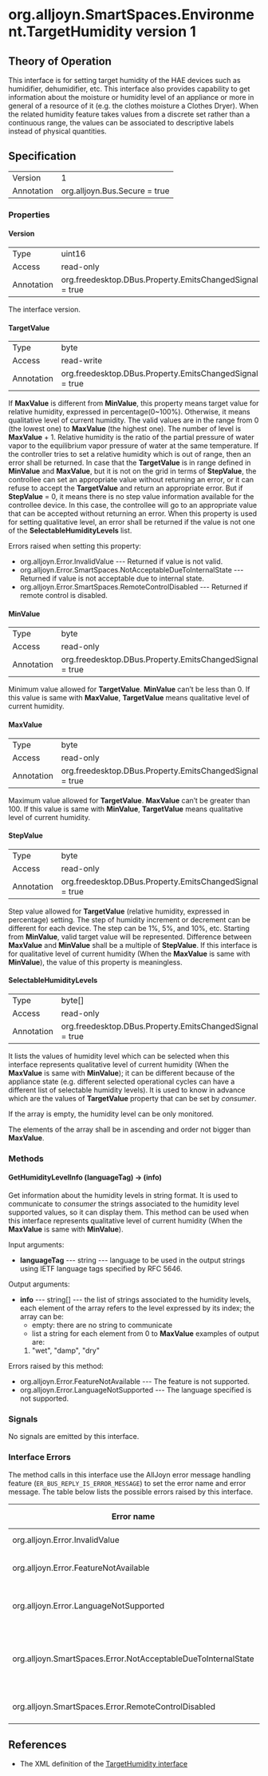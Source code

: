# org.alljoyn.SmartSpaces.Environment.TargetHumidity version 1

## Theory of Operation
This interface is for setting target humidity of the HAE devices such as
humidifier, dehumidifier, etc.
This interface also provides capability to get information about the moisture or
humidity level of an appliance or more in general of a resource of it (e.g. the
clothes moisture a Clothes Dryer). When the related humidity feature takes
values from a discrete set rather than a continuous range, the values can be
associated to descriptive labels instead of physical quantities.

## Specification

|            |                                                                |
|------------|----------------------------------------------------------------|
| Version    | 1                                                              |
| Annotation | org.alljoyn.Bus.Secure = true                                  |

### Properties

#### Version

|            |                                                                |
|------------|----------------------------------------------------------------|
| Type       | uint16                                                         |
| Access     | read-only                                                      |
| Annotation | org.freedesktop.DBus.Property.EmitsChangedSignal = true        |

The interface version.

#### TargetValue

|            |                                                                |
|------------|----------------------------------------------------------------|
| Type       | byte                                                           |
| Access     | read-write                                                     |
| Annotation | org.freedesktop.DBus.Property.EmitsChangedSignal = true        |

If **MaxValue** is different from **MinValue**, this property means target value
for relative humidity, expressed in percentage(0~100%). Otherwise, it means
qualitative level of current humidity. The valid values are in the range from 0
(the lowest one) to **MaxValue** (the highest one). The number of level is
**MaxValue** + 1.
Relative humidity is the ratio of the partial pressure of water vapor to the
equilibrium vapor pressure of water at the same temperature. If the controller
tries to set a relative humidity which is out of range, then an error shall be
returned. In case that the **TargetValue** is in range defined in **MinValue**
and **MaxValue**, but it is not on the grid in terms of **StepValue**, the
controllee can set an appropriate value without returning an error, or it can
refuse to accept the **TargetValue** and return an appropriate error. But if
**StepValue** = 0, it means there is no step value information available for the
controllee device. In this case, the controllee will go to an appropriate value
that can be accepted without returning an error.
When this property is used for setting qualitative level, an error shall be
returned if the value is not one of the **SelectableHumidityLevels** list.

Errors raised when setting this property:

  * org.alljoyn.Error.InvalidValue --- Returned if value is not valid.
  * org.alljoyn.Error.SmartSpaces.NotAcceptableDueToInternalState --- Returned
    if value is not acceptable due to internal state.
  * org.alljoyn.Error.SmartSpaces.RemoteControlDisabled --- Returned if remote
    control is disabled.

#### MinValue

|            |                                                                |
|------------|----------------------------------------------------------------|
| Type       | byte                                                           |
| Access     | read-only                                                      |
| Annotation | org.freedesktop.DBus.Property.EmitsChangedSignal = true        |

Minimum value allowed for **TargetValue**. **MinValue** can’t be less than 0.
If this value is same with **MaxValue**, **TargetValue** means qualitative level
of current humidity.

#### MaxValue

|            |                                                                |
|------------|----------------------------------------------------------------|
| Type       | byte                                                           |
| Access     | read-only                                                      |
| Annotation | org.freedesktop.DBus.Property.EmitsChangedSignal = true        |

Maximum value allowed for **TargetValue**. **MaxValue** can’t be greater than
100.
If this value is same with **MinValue**, **TargetValue** means qualitative level
of current humidity.

#### StepValue

|            |                                                                |
|------------|----------------------------------------------------------------|
| Type       | byte                                                           |
| Access     | read-only                                                      |
| Annotation | org.freedesktop.DBus.Property.EmitsChangedSignal = true        |

Step value allowed for **TargetValue** (relative humidity, expressed in
percentage) setting. The step of humidity increment or decrement can be
different for each device. The step can be 1%, 5%, and 10%, etc. Starting from
**MinValue**, valid target value will be represented. Difference between
**MaxValue** and **MinValue** shall be a multiple of **StepValue**.
If this interface is for qualitative level of current humidity (When the
**MaxValue** is same with **MinValue**), the value of this property is
meaningless.

#### SelectableHumidityLevels

|            |                                                                |
| ---------- | -------------------------------------------------------------- |
| Type       | byte[]                                                         |
| Access     | read-only                                                      |
| Annotation | org.freedesktop.DBus.Property.EmitsChangedSignal = true        |

It lists the values of humidity level which can be selected when this interface
represents qualitative level of current humidity (When the **MaxValue** is same
with **MinValue**); it can be different because of the appliance state (e.g.
different selected operational cycles can have a different list of selectable
humidity levels). It is used to know in advance which are the values of
**TargetValue** property that can be set by _consumer_.

If the array is empty, the humidity level can be only monitored.

The elements of the array shall be in ascending and order not bigger than
**MaxValue**.

### Methods

#### GetHumidityLevelInfo (languageTag) -> (info)

Get information about the humidity levels in string format.
It is used to communicate to _consumer_ the strings associated to the humidity
level supported values, so it can display them. This method can be used when
this interface represents qualitative level of current humidity (When the
**MaxValue** is same with **MinValue**).

Input arguments:

  * **languageTag** --- string --- language to be used in the output strings
    using IETF language tags specified by RFC 5646.

Output arguments:

  * **info** --- string[] --- the list of strings associated to the humidity
    levels, each element of the array refers to the level expressed by its index;
    the array can be:
      * empty: there are no string to communicate
      * list a string for each element from 0 to **MaxValue**
    examples of output are:
      1. "wet", "damp", "dry"

Errors raised by this method:

  * org.alljoyn.Error.FeatureNotAvailable --- The feature is not supported.
  * org.alljoyn.Error.LanguageNotSupported --- The language specified is not
    supported.

### Signals

No signals are emitted by this interface.

### Interface Errors

The method calls in this interface use the AllJoyn error message handling
feature (`ER_BUS_REPLY_IS_ERROR_MESSAGE`) to set the error name and error
message. The table below lists the possible errors raised by this interface.


| Error name                                                    | Error message                                      |
|---------------------------------------------------------------|----------------------------------------------------|
| org.alljoyn.Error.InvalidValue                                | Invalid value                                      |
| org.alljoyn.Error.FeatureNotAvailable                         | Feature is not supported                              |
| org.alljoyn.Error.LanguageNotSupported                        | Language specified is not supported               |
| org.alljoyn.SmartSpaces.Error.NotAcceptableDueToInternalState | The value is not acceptable due to internal state  |
| org.alljoyn.SmartSpaces.Error.RemoteControlDisabled           | Remote control disabled                            |

## References

  * The XML definition of the [TargetHumidity interface](TargetHumidity-v1.xml)
